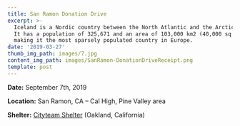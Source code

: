 ```yaml
---
title: San Ramon Donation Drive
excerpt: >-
  Iceland is a Nordic country between the North Atlantic and the Arctic Ocean.
  It has a population of 325,671 and an area of 103,000 km2 (40,000 sq mi),
  making it the most sparsely populated country in Europe.
date: '2019-03-27'
thumb_img_path: images/7.jpg
content_img_path: images/SanRamon-DonationDriveReceipt.png
template: post
---
```

**Date:** September 7th, 2019

**Location:** San Ramon, CA – Cal High, Pine Valley area

**Shelter:** [Cityteam Shelter](https://https://cityteam.org/oakland/) (Oakland, California)